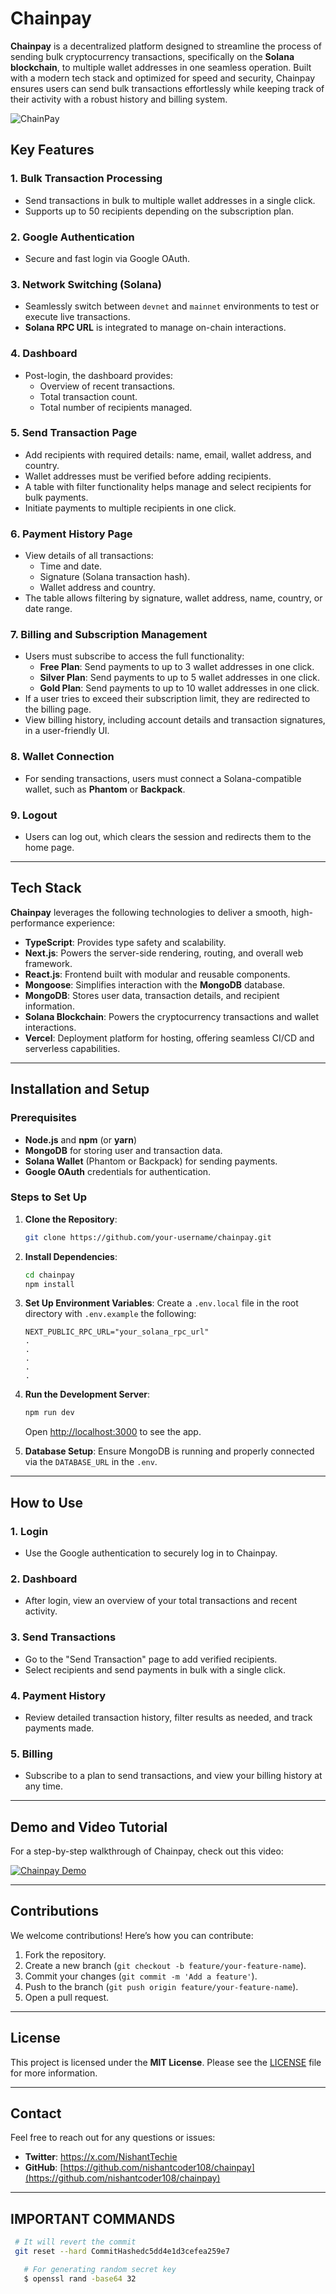 # Chainpay

**Chainpay** is a decentralized platform designed to streamline the process of sending bulk cryptocurrency transactions, specifically on the **Solana blockchain**, to multiple wallet addresses in one seamless operation. Built with a modern tech stack and optimized for speed and security, Chainpay ensures users can send bulk transactions effortlessly while keeping track of their activity with a robust history and billing system.

![ChainPay](https://github.com/NishantCoder108/chainpay/blob/master/src/app/images/twitter-image.jpg)
## Key Features

### 1. **Bulk Transaction Processing**
   - Send transactions in bulk to multiple wallet addresses in a single click.
   - Supports up to 50 recipients depending on the subscription plan.

### 2. **Google Authentication**
   - Secure and fast login via Google OAuth.

### 3. **Network Switching (Solana)**
   - Seamlessly switch between `devnet` and `mainnet` environments to test or execute live transactions.
   - **Solana RPC URL** is integrated to manage on-chain interactions.

### 4. **Dashboard**
   - Post-login, the dashboard provides:
     - Overview of recent transactions.
     - Total transaction count.
     - Total number of recipients managed.
   
### 5. **Send Transaction Page**
   - Add recipients with required details: name, email, wallet address, and country.
   - Wallet addresses must be verified before adding recipients.
   - A table with filter functionality helps manage and select recipients for bulk payments.
   - Initiate payments to multiple recipients in one click.

### 6. **Payment History Page**
   - View details of all transactions:
     - Time and date.
     - Signature (Solana transaction hash).
     - Wallet address and country.
   - The table allows filtering by signature, wallet address, name, country, or date range.

### 7. **Billing and Subscription Management**
   - Users must subscribe to access the full functionality:
     - **Free Plan**: Send payments to up to 3 wallet addresses in one click.
     - **Silver Plan**: Send payments to up to 5 wallet addresses in one click.
     - **Gold Plan**: Send payments to up to 10 wallet addresses in one click.
   - If a user tries to exceed their subscription limit, they are redirected to the billing page.
   - View billing history, including account details and transaction signatures, in a user-friendly UI.

### 8. **Wallet Connection**
   - For sending transactions, users must connect a Solana-compatible wallet, such as **Phantom** or **Backpack**.

### 9. **Logout**
   - Users can log out, which clears the session and redirects them to the home page.

---

## Tech Stack

**Chainpay** leverages the following technologies to deliver a smooth, high-performance experience:

- **TypeScript**: Provides type safety and scalability.
- **Next.js**: Powers the server-side rendering, routing, and overall web framework.
- **React.js**: Frontend built with modular and reusable components.
- **Mongoose**: Simplifies interaction with the **MongoDB** database.
- **MongoDB**: Stores user data, transaction details, and recipient information.
- **Solana Blockchain**: Powers the cryptocurrency transactions and wallet interactions.
- **Vercel**: Deployment platform for hosting, offering seamless CI/CD and serverless capabilities.

---

## Installation and Setup

### Prerequisites

- **Node.js** and **npm** (or **yarn**)
- **MongoDB** for storing user and transaction data.
- **Solana Wallet** (Phantom or Backpack) for sending payments.
- **Google OAuth** credentials for authentication.

### Steps to Set Up

1. **Clone the Repository**:
   ```bash
   git clone https://github.com/your-username/chainpay.git
   ```

2. **Install Dependencies**:
   ```bash
   cd chainpay
   npm install
   ```

3. **Set Up Environment Variables**:
   Create a `.env.local` file in the root directory with `.env.example` the following:
   ```env
   NEXT_PUBLIC_RPC_URL="your_solana_rpc_url"
   .
   .
   .
   .
   .
   ```

4. **Run the Development Server**:
   ```bash
   npm run dev
   ```
   Open [http://localhost:3000](http://localhost:3000) to see the app.

5. **Database Setup**:
   Ensure MongoDB is running and properly connected via the `DATABASE_URL` in the `.env`.

---

## How to Use

### 1. **Login**
   - Use the Google authentication to securely log in to Chainpay.

### 2. **Dashboard**
   - After login, view an overview of your total transactions and recent activity.

### 3. **Send Transactions**
   - Go to the "Send Transaction" page to add verified recipients.
   - Select recipients and send payments in bulk with a single click.

### 4. **Payment History**
   - Review detailed transaction history, filter results as needed, and track payments made.

### 5. **Billing**
   - Subscribe to a plan to send transactions, and view your billing history at any time.

---

## Demo and Video Tutorial

For a step-by-step walkthrough of Chainpay, check out this video:

[![Chainpay Demo](https://img.youtube.com/vi/3vQOutdw7GE/maxresdefault.jpg)](https://www.youtube.com/watch?v=3vQOutdw7GE)

---

## Contributions

We welcome contributions! Here’s how you can contribute:

1. Fork the repository.
2. Create a new branch (`git checkout -b feature/your-feature-name`).
3. Commit your changes (`git commit -m 'Add a feature'`).
4. Push to the branch (`git push origin feature/your-feature-name`).
5. Open a pull request.

---

## License

This project is licensed under the **MIT License**. Please see the [LICENSE](LICENSE) file for more information.

---

## Contact

Feel free to reach out for any questions or issues:

- **Twitter**: https://x.com/NishantTechie
- **GitHub**: [https://github.com/nishantcoder108/chainpay](https://github.com/nishantcoder108/chainpay)

---

## IMPORTANT COMMANDS

```bash
 # It will revert the commit
 git reset --hard CommitHashedc5dd4e1d3cefea259e7
```

```bash
   # For generating random secret key
   $ openssl rand -base64 32
```


